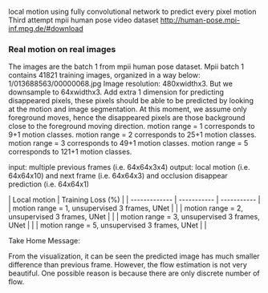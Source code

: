local motion using fully convolutional network to predict every pixel motion
Third attempt mpii human pose video dataset
http://human-pose.mpi-inf.mpg.de/#download

### Real motion on real images
The images are the batch 1 from mpii human pose dataset.
Mpii batch 1 contains 41821 training images, organized in a way below:
1/013688563/00000068.jpg
Image resolution: 480xwidthx3.
But we downsample to 64xwidthx3.
Add extra 1 dimension for predicting disappeared pixels, these pixels should be able to be predicted by looking at the motion and image segmentation.
At this moment, we assume only foreground moves, hence the disappeared pixels are those background close to the foreground moving direction.
motion range = 1 corresponds to 9+1 motion classes.
motion range = 2 corresponds to 25+1 motion classes.
motion range = 3 corresponds to 49+1 motion classes.
motion range = 5 corresponds to 121+1 motion classes.

input: multiple previous frames (i.e. 64x64x3x4)
output: local motion (i.e. 64x64x10) and next frame (i.e. 64x64x3) and occlusion disappear prediction (i.e. 64x64x1)

| Local motion | Training Loss (%) |
| ------------- | ----------- | ----------- |
| motion range = 1, unsupervised 3 frames, UNet | |
| motion range = 2, unsupervised 3 frames, UNet | |
| motion range = 3, unsupervised 3 frames, UNet | |
| motion range = 5, unsupervised 3 frames, UNet | |

Take Home Message:

From the visualization, it can be seen the predicted image has much smaller difference than previous frame.
However, the flow estimation is not very beautiful. One possible reason is because there are only discrete number of flow.
